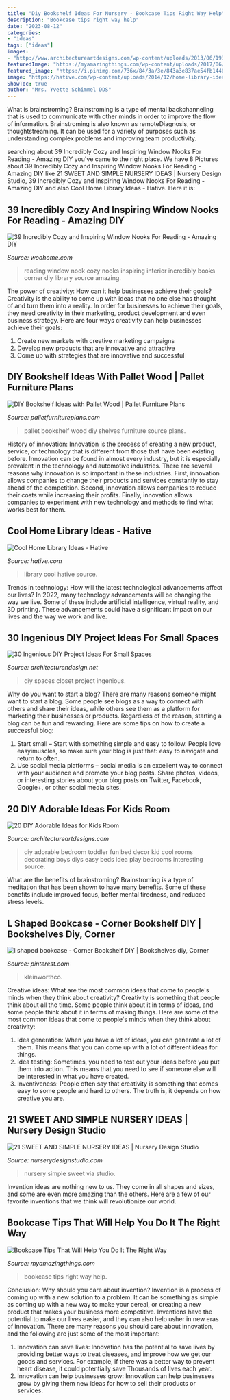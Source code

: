 ```yaml
---
title: "Diy Bookshelf Ideas For Nursery - Bookcase Tips Right Way Help"
description: "Bookcase tips right way help"
date: "2023-08-12"
categories:
- "ideas"
tags: ["ideas"]
images:
- "http://www.architectureartdesigns.com/wp-content/uploads/2013/06/193-630x852.jpg"
featuredImage: "https://myamazingthings.com/wp-content/uploads/2017/06/bookcase-tips-5.jpg"
featured_image: "https://i.pinimg.com/736x/84/3a/3e/843a3e837ae54fb14465b09c09dd0459.jpg"
image: "https://hative.com/wp-content/uploads/2014/12/home-library-ideas/5-cool-home-library-ideas.jpg"
ShowToc: true
author: "Mrs. Yvette Schimmel DDS"
---
```



What is brainstroming?
Brainstroming is a type of mental backchanneling that is used to communicate with other minds in order to improve the flow of information. Brainstroming is also known as remoteDiagnosis, or thoughtstreaming. It can be used for a variety of purposes such as understanding complex problems and improving team productivity.

	

		
searching about 39 Incredibly Cozy and Inspiring Window Nooks For Reading - Amazing DIY you've came to the right place. We have 8 Pictures about 39 Incredibly Cozy and Inspiring Window Nooks For Reading - Amazing DIY like 21 SWEET AND SIMPLE NURSERY IDEAS | Nursery Design Studio, 39 Incredibly Cozy and Inspiring Window Nooks For Reading - Amazing DIY and also Cool Home Library Ideas - Hative. Here it is:
		
    
## 39 Incredibly Cozy And Inspiring Window Nooks For Reading - Amazing DIY

<img loading=lazy src="http://www.woohome.com/wp-content/uploads/2013/10/Inspiring-Window-Reading-Nook-8.jpg" onerror="this.onerror=null;this.src='https://tse1.mm.bing.net/th?id=OIP.Nfv4Kq5j0WCg7ihmVQDJzgHaJ5&amp;pid=15.1';" alt="39 Incredibly Cozy and Inspiring Window Nooks For Reading - Amazing DIY">

_Source: woohome.com_

>reading window nook cozy nooks inspiring interior incredibly books corner diy library source amazing. 

	

The power of creativity: How can it help businesses achieve their goals?
Creativity is the ability to come up with ideas that no one else has thought of and turn them into a reality. In order for businesses to achieve their goals, they need creativity in their marketing, product development and even business strategy. Here are four ways creativity can help businesses achieve their goals: 
1. Create new markets with creative marketing campaigns 
2. Develop new products that are innovative and attractive 
3. Come up with strategies that are innovative and successful 

    
## DIY Bookshelf Ideas With Pallet Wood | Pallet Furniture Plans

<img loading=lazy src="http://palletfurnitureplans.com/wp-content/uploads/2013/09/pallet-bookshelf-11.jpg" onerror="this.onerror=null;this.src='https://tse3.mm.bing.net/th?id=OIP.zMS_eV2-cdkiDsb-yINCJgHaJ3&amp;pid=15.1';" alt="DIY Bookshelf Ideas with Pallet Wood | Pallet Furniture Plans">

_Source: palletfurnitureplans.com_

>pallet bookshelf wood diy shelves furniture source plans. 

	

History of innovation:
Innovation is the process of creating a new product, service, or technology that is different from those that have been existing before. Innovation can be found in almost every industry, but it is especially prevalent in the technology and automotive industries. There are several reasons why innovation is so important in these industries. First, innovation allows companies to change their products and services constantly to stay ahead of the competition. Second, innovation allows companies to reduce their costs while increasing their profits. Finally, innovation allows companies to experiment with new technology and methods to find what works best for them.

    
## Cool Home Library Ideas - Hative

<img loading=lazy src="https://hative.com/wp-content/uploads/2014/12/home-library-ideas/5-cool-home-library-ideas.jpg" onerror="this.onerror=null;this.src='https://tse1.mm.bing.net/th?id=OIP.8PVUkpiAPHsT6xue2z_7PgHaLG&amp;pid=15.1';" alt="Cool Home Library Ideas - Hative">

_Source: hative.com_

>library cool hative source. 

	

Trends in technology: How will the latest technological advancements affect our lives?
In 2022, many technology advancements will be changing the way we live. Some of these include artificial intelligence, virtual reality, and 3D printing. These advancements could have a significant impact on our lives and the way we work and live.

    
## 30 Ingenious DIY Project Ideas For Small Spaces

<img loading=lazy src="http://cdn.architecturendesign.net/wp-content/uploads/2016/01/AD-Ingenious-DIY-Project-Ideas-For-Small-Spaces-30.jpg" onerror="this.onerror=null;this.src='https://tse1.mm.bing.net/th?id=OIP.tQ7puYful74iveYi7ckWmwHaLH&amp;pid=15.1';" alt="30 Ingenious DIY Project Ideas For Small Spaces">

_Source: architecturendesign.net_

>diy spaces closet project ingenious. 

	

Why do you want to start a blog?
There are many reasons someone might want to start a blog. Some people see blogs as a way to connect with others and share their ideas, while others see them as a platform for marketing their businesses or products. Regardless of the reason, starting a blog can be fun and rewarding. Here are some tips on how to create a successful blog: 
1. Start small – Start with something simple and easy to follow. People love easyimuscles, so make sure your blog is just that: easy to navigate and return to often. 
2. Use social media platforms – social media is an excellent way to connect with your audience and promote your blog posts. Share photos, videos, or interesting stories about your blog posts on Twitter, Facebook, Google+, or other social media sites. 

    
## 20 DIY Adorable Ideas For Kids Room

<img loading=lazy src="http://www.architectureartdesigns.com/wp-content/uploads/2013/06/193-630x852.jpg" onerror="this.onerror=null;this.src='https://tse1.mm.bing.net/th?id=OIP.Js5lt_EgMjVrErOlQifomwHaKB&amp;pid=15.1';" alt="20 DIY Adorable Ideas for Kids Room">

_Source: architectureartdesigns.com_

>diy adorable bedroom toddler fun bed decor kid cool rooms decorating boys diys easy beds idea play bedrooms interesting source. 

	

What are the benefits of brainstroming?
Brainstroming is a type of meditation that has been shown to have many benefits. Some of these benefits include improved focus, better mental tiredness, and reduced stress levels.

    
## L Shaped Bookcase - Corner Bookshelf DIY | Bookshelves Diy, Corner

<img loading=lazy src="https://i.pinimg.com/736x/84/3a/3e/843a3e837ae54fb14465b09c09dd0459.jpg" onerror="this.onerror=null;this.src='https://tse3.mm.bing.net/th?id=OIP.GYE3V3h_w8cNru5cva3PSwHaNf&amp;pid=15.1';" alt="l shaped bookcase - Corner Bookshelf DIY | Bookshelves diy, Corner">

_Source: pinterest.com_

>kleinworthco. 

	

Creative ideas: What are the most common ideas that come to people's minds when they think about creativity?
Creativity is something that people think about all the time. Some people think about it in terms of ideas, and some people think about it in terms of making things. Here are some of the most common ideas that come to people's minds when they think about creativity: 
1. Idea generation: When you have a lot of ideas, you can generate a lot of them. This means that you can come up with a lot of different ideas for things. 
2. Idea testing: Sometimes, you need to test out your ideas before you put them into action. This means that you need to see if someone else will be interested in what you have created. 
3. Inventiveness: People often say that creativity is something that comes easy to some people and hard to others. The truth is, it depends on how creative you are.

    
## 21 SWEET AND SIMPLE NURSERY IDEAS | Nursery Design Studio

<img loading=lazy src="https://www.nurserydesignstudio.com/wp-content/uploads/2020/10/simple-nursery-ideas-3.png" onerror="this.onerror=null;this.src='https://tse3.mm.bing.net/th?id=OIP.MtxJvH7qAYkBlm80O3728QHaLH&amp;pid=15.1';" alt="21 SWEET AND SIMPLE NURSERY IDEAS | Nursery Design Studio">

_Source: nurserydesignstudio.com_

>nursery simple sweet via studio. 

	

Invention ideas are nothing new to us. They come in all shapes and sizes, and some are even more amazing than the others. Here are a few of our favorite inventions that we think will revolutionize our world.

    
## Bookcase Tips That Will Help You Do It The Right Way

<img loading=lazy src="https://myamazingthings.com/wp-content/uploads/2017/06/bookcase-tips-5.jpg" onerror="this.onerror=null;this.src='https://tse2.mm.bing.net/th?id=OIP.8XgUEcfWK8chj4jdBsxxbwHaLo&amp;pid=15.1';" alt="Bookcase Tips That Will Help You Do It The Right Way">

_Source: myamazingthings.com_

>bookcase tips right way help. 

	

Conclusion: Why should you care about invention?
Invention is a process of coming up with a new solution to a problem. It can be something as simple as coming up with a new way to make your cereal, or creating a new product that makes your business more competitive. Inventions have the potential to make our lives easier, and they can also help usher in new eras of innovation. There are many reasons you should care about innovation, and the following are just some of the most important: 
1) Innovation can save lives: Innovation has the potential to save lives by providing better ways to treat diseases, and improve how we get our goods and services. For example, if there was a better way to prevent heart disease, it could potentially save Thousands of lives each year. 
2) Innovation can help businesses grow: Innovation can help businesses grow by giving them new ideas for how to sell their products or services.


